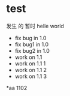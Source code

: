 # test
发生 的 暂时 helle world
* fix bug in 1.0
* fix bug1 in 1.0
* fix bug2 in 1.0
* work on 1.1
* work on 1.1 1
* work on 1.1 2
* work on 1.1 3

*aa 1102
